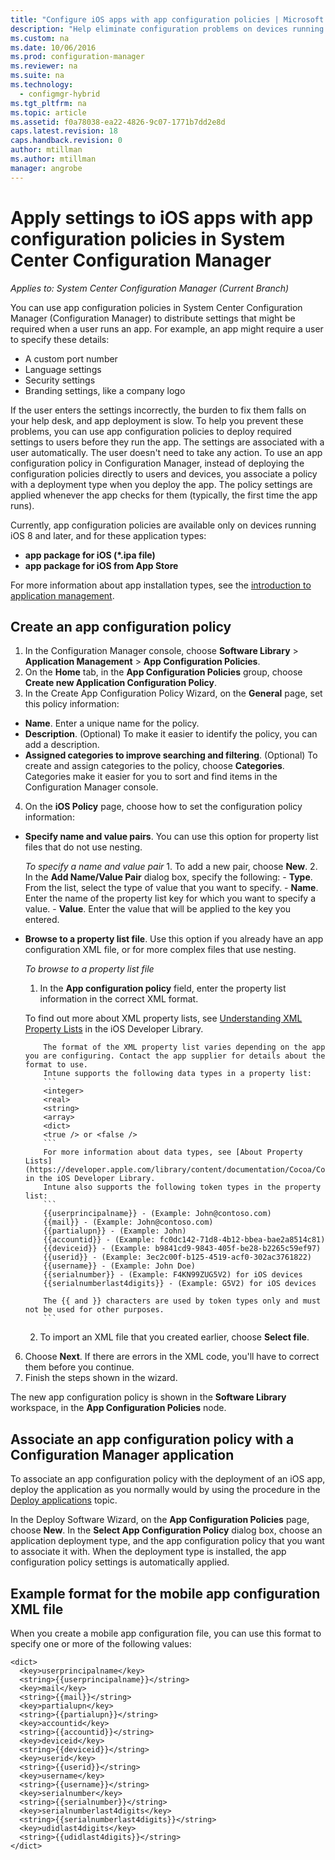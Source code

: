 ```yaml
---
title: "Configure iOS apps with app configuration policies | Microsoft Docs"
description: "Help eliminate configuration problems on devices running iOS 8 or later by deploying app configuration policies to users before they run apps."
ms.custom: na
ms.date: 10/06/2016
ms.prod: configuration-manager
ms.reviewer: na
ms.suite: na
ms.technology:
  - configmgr-hybrid
ms.tgt_pltfrm: na
ms.topic: article
ms.assetid: f0a78038-ea22-4826-9c07-1771b7dd2e8d
caps.latest.revision: 18
caps.handback.revision: 0
author: mtillmanms.author: mtillman
manager: angrobe
---
```

# Apply settings to iOS apps with app configuration policies in System Center Configuration Manager*Applies to: System Center Configuration Manager (Current Branch)*You can use app configuration policies in System Center Configuration Manager (Configuration Manager) to distribute settings that might be required when a user runs an app. For example, an app might require a user to specify these details:- A custom port number- Language settings- Security settings- Branding settings, like a company logoIf the user enters the settings incorrectly, the burden to fix them falls on your help desk, and app deployment is slow.To help you prevent these problems, you can use app configuration policies to deploy required settings to users before they run the app. The settings are associated with a user automatically. The user doesn't need to take any action.To use an app configuration policy in Configuration Manager, instead of deploying the configuration policies directly to users and devices, you associate a policy with a deployment type when you deploy the app. The policy settings are applied whenever the app checks for them (typically, the first time the app runs).Currently, app configuration policies are available only on devices running iOS 8 and later, and for these application types:- **app package for iOS (*.ipa file)**- **app package for iOS from App Store**For more information about app installation types, see the [introduction to application management](/sccm/apps/understand/introduction-to-application-management).## Create an app configuration policy1. In the Configuration Manager console, choose **Software Library** > **Application Management** > **App Configuration Policies**.2. On the **Home** tab, in the **App Configuration Policies** group, choose **Create new Application Configuration Policy**.3. In the Create App Configuration Policy Wizard, on the **General** page, set this policy information:  - **Name**. Enter a unique name for the policy.  - **Description**. (Optional) To make it easier to identify the policy, you can add a description.  - **Assigned categories to improve searching and filtering**. (Optional) To create and assign categories to the policy, choose **Categories**. Categories make it easier for you to sort and find items in the Configuration Manager console.4. On the **iOS Policy** page, choose how to set the configuration policy information:  - **Specify name and value pairs**. You can use this option for property list files that do not use nesting.      *To specify a name and value pair*        1. To add a new pair, choose **New**.        2. In the **Add Name/Value Pair** dialog box, specify the following:            - **Type**. From the list, select the type of value that you want to specify.            - **Name**. Enter the name of the property list key for which you want to specify a value.            - **Value**. Enter the value that will be applied to the key you entered.  - **Browse to a property list file**. Use this option if you already have an app configuration XML file, or for more complex files that use nesting.    *To browse to a property list file*      1.  In the **App configuration policy** field, enter the property list information in the correct XML format.      To find out more about XML property lists, see [Understanding XML Property Lists](https://developer.apple.com/library/ios/documentation/Cocoa/Conceptual/PropertyLists/UnderstandXMLPlist/UnderstandXMLPlist.html) in the iOS Developer Library.			The format of the XML property list varies depending on the app you are configuring. Contact the app supplier for details about the format to use.			Intune supports the following data types in a property list:			```			<integer>			<real>			<string>			<array>			<dict>			<true /> or <false />			```			For more information about data types, see [About Property Lists](https://developer.apple.com/library/content/documentation/Cocoa/Conceptual/PropertyLists/AboutPropertyLists/AboutPropertyLists.html) in the iOS Developer Library.			Intune also supports the following token types in the property list:			```			{{userprincipalname}} - (Example: John@contoso.com)			{{mail}} - (Example: John@contoso.com)			{{partialupn}} - (Example: John)			{{accountid}} - (Example: fc0dc142-71d8-4b12-bbea-bae2a8514c81)			{{deviceid}} - (Example: b9841cd9-9843-405f-be28-b2265c59ef97)			{{userid}} - (Example: 3ec2c00f-b125-4519-acf0-302ac3761822)			{{username}} - (Example: John Doe)			{{serialnumber}} - (Example: F4KN99ZUG5V2) for iOS devices			{{serialnumberlast4digits}} - (Example: G5V2) for iOS devices			The {{ and }} characters are used by token types only and must not be used for other purposes.			```      2.  To import an XML file that you created earlier, choose **Select file**.6. Choose **Next**. If there are errors in the XML code, you'll have to correct them before you continue.7. Finish the steps shown in the wizard.The new app configuration policy is shown in the **Software Library** workspace, in the **App Configuration Policies** node.## Associate an app configuration policy with a Configuration Manager applicationTo associate an app configuration policy with the deployment of an iOS app, deploy the application as you normally would by using the procedure in the [Deploy applications](/sccm/apps/deploy-use/deploy-applications) topic.In the Deploy Software Wizard, on the **App Configuration Policies** page, choose **New**. In the **Select App Configuration Policy** dialog box, choose an application deployment type, and the app configuration policy that you want to associate it with.When the deployment type is installed, the app configuration policy settings is automatically applied.## Example format for the mobile app configuration XML fileWhen you create a mobile app configuration file, you can use this format to specify one or more of the following values:```<dict>  <key>userprincipalname</key>  <string>{{userprincipalname}}</string>  <key>mail</key>  <string>{{mail}}</string>  <key>partialupn</key>  <string>{{partialupn}}</string>  <key>accountid</key>  <string>{{accountid}}</string>  <key>deviceid</key>  <string>{{deviceid}}</string>  <key>userid</key>  <string>{{userid}}</string>  <key>username</key>  <string>{{username}}</string>  <key>serialnumber</key>  <string>{{serialnumber}}</string>  <key>serialnumberlast4digits</key>  <string>{{serialnumberlast4digits}}</string>  <key>udidlast4digits</key>  <string>{{udidlast4digits}}</string></dict>```